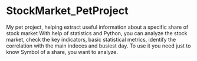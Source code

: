 # StockMarket_PetProject
My pet project, helping extract useful information about a specific share of stock market
With help of statistics and Python, you can analyze the stock market, check the key indicators, basic statistical metrics, identify the correlation with the main indeces and busiest day.
To use it you need just to know Symbol of a share, you want to analyze.

